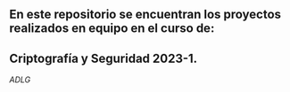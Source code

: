 En este repositorio se encuentran los proyectos realizados en equipo en el curso de:
-
## Criptografía y Seguridad 2023-1.

*ADLG*